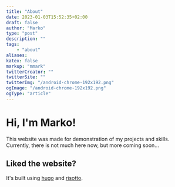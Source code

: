 ```yaml
---
title: "About"
date: 2023-01-03T15:52:35+02:00
draft: false
author: "Marko"
type: "post"
description: ""
tags:
    - "about"
aliases:
katex: false
markup: "mmark"
twitterCreator: ""
twitterSite: ""
twitterImg: "/android-chrome-192x192.png"
ogImage: "/android-chrome-192x192.png"
ogType: "article"
---
```



# Hi, I'm Marko!
This website was made for demonstration of my projects and skills. Currently, there is not much here now, but more coming soon...

## Liked the website?
It's built using [hugo](https://gohugo.io/) and [risotto](https://github.com/mariko357/risotto).